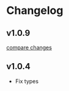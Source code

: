 # Changelog


## v1.0.9

[compare changes](https://github.com/planetadeleste/pinia-orm-core/compare/v1.0.1...v1.0.9)

## v1.0.4
- Fix types

